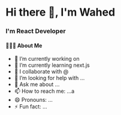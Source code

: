 <h1>Hi there 👋, I'm Wahed</h1> 

<div>
  <h3>I'm React Developer</h3> 
  <h4>👨🏻‍💻 About Me</h4>
</div>





<div></div>

- 🔭 I’m currently working on 
- 🌱 I’m currently learning next.js
- 👯 I collaborate with @
- 🤔 I’m looking for help with ...
- 💬 Ask me about ...
- 📫 How to reach me: ...a
- 😄 Pronouns: ...
- ⚡ Fun fact: ...
